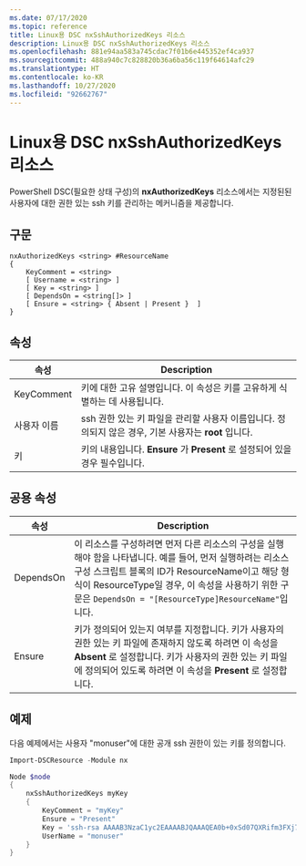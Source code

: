 ```yaml
---
ms.date: 07/17/2020
ms.topic: reference
title: Linux용 DSC nxSshAuthorizedKeys 리소스
description: Linux용 DSC nxSshAuthorizedKeys 리소스
ms.openlocfilehash: 881e94aa583a745cdac7f01b6e445352ef4ca937
ms.sourcegitcommit: 488a940c7c828820b36a6ba56c119f64614afc29
ms.translationtype: HT
ms.contentlocale: ko-KR
ms.lasthandoff: 10/27/2020
ms.locfileid: "92662767"
---
```

# <a name="dsc-for-linux-nxsshauthorizedkeys-resource"></a>Linux용 DSC nxSshAuthorizedKeys 리소스

PowerShell DSC(필요한 상태 구성)의 **nxAuthorizedKeys** 리소스에서는 지정된된 사용자에 대한 권한 있는 ssh 키를 관리하는 메커니즘을 제공합니다.

## <a name="syntax"></a>구문

```Syntax
nxAuthorizedKeys <string> #ResourceName
{
    KeyComment = <string>
    [ Username = <string> ]
    [ Key = <string> ]
    [ DependsOn = <string[]> ]
    [ Ensure = <string> { Absent | Present }  ]
}
```

## <a name="properties"></a>속성

|속성 |Description |
|---|---|
|KeyComment |키에 대한 고유 설명입니다. 이 속성은 키를 고유하게 식별하는 데 사용됩니다. |
|사용자 이름 |ssh 권한 있는 키 파일을 관리할 사용자 이름입니다. 정의되지 않은 경우, 기본 사용자는 **root** 입니다. |
|키 |키의 내용입니다. **Ensure** 가 **Present** 로 설정되어 있을 경우 필수입니다.|

## <a name="common-properties"></a>공용 속성

|속성 |Description |
|---|---|
|DependsOn |이 리소스를 구성하려면 먼저 다른 리소스의 구성을 실행해야 함을 나타냅니다. 예를 들어, 먼저 실행하려는 리소스 구성 스크립트 블록의 ID가 ResourceName이고 해당 형식이 ResourceType일 경우, 이 속성을 사용하기 위한 구문은 `DependsOn = "[ResourceType]ResourceName"`입니다. |
|Ensure |키가 정의되어 있는지 여부를 지정합니다. 키가 사용자의 권한 있는 키 파일에 존재하지 않도록 하려면 이 속성을 **Absent** 로 설정합니다. 키가 사용자의 권한 있는 키 파일에 정의되어 있도록 하려면 이 속성을 **Present** 로 설정합니다. |

## <a name="example"></a>예제

다음 예제에서는 사용자 "monuser"에 대한 공개 ssh 권한이 있는 키를 정의합니다.

```powershell
Import-DSCResource -Module nx

Node $node
{
    nxSshAuthorizedKeys myKey
    {
        KeyComment = "myKey"
        Ensure = "Present"
        Key = 'ssh-rsa AAAAB3NzaC1yc2EAAAABJQAAAQEA0b+0xSd07QXRifm3FXj7Pn/DblA6QI5VAkDm6OivFzj3U6qGD1VJ6AAxWPCyMl/qhtpRtxZJDu/TxD8AyZNgc8aN2CljN1hOMbBRvH2q5QPf/nCnnJRaGsrxIqZjyZdYo9ZEEzjZUuMDM5HI1LA9B99k/K6PK2Bc1NLivpu7nbtVG2tLOQs+GefsnHuetsRMwo/+c3LtwYm9M0XfkGjYVCLO4CoFuSQpvX6AB3TedUy6NZ0iuxC0kRGg1rIQTwSRcw+McLhslF0drs33fw6tYdzlLBnnzimShMuiDWiT37WqCRovRGYrGCaEFGTG2e0CN8Co8nryXkyWc6NSDNpMzw== rsa-key-20150401'
        UserName = "monuser"
    }
}
```
